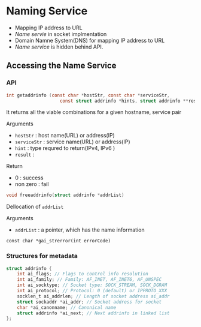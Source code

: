 # Naming Service
- Mapping IP address to URL
- *Name servie* in socket implmentation
- Domain Namne System(DNS) for mapping IP address to URL
- *Name service* is hidden behind API.

## Accessing the Name Service

### API
```C
int getaddrinfo (const char *hostStr, const char *serviceStr,
                    const struct addrinfo *hints, struct addrinfo **results)
```

It returns all the viable combinations for a given hostname, service pair

Arguments
- `hostStr` : host name(URL) or address(IP)
- `serviceStr` : service name(URL) or address(IP)
- `hint` : type requred to return(IPv4, IPv6 )
- `result` : 

Return
- 0 : success
- non zero : fail
  

```C
void freeaddrinfo(struct addrinfo *addrList)
```
Dellocation of `addrList`

Arguments 
- `addrList` : a pointer, which has the name information

```
const char *gai_strerror(int errorCode)
```

### Structures for metadata
```C
struct addrinfo {
    int ai_flags; // Flags to control info resolution
    int ai_family; // Family: AF_INET, AF_INET6, AF_UNSPEC
    int ai_socktype; // Socket type: SOCK_STREAM, SOCK_DGRAM
    int ai_protocol; // Protocol: 0 (default) or IPPROTO_XXX
    socklen_t ai_addrlen; // Length of socket address ai_addr
    struct sockaddr *ai_addr; // Socket address for socket
    char *ai_canonname; // Canonical name
    struct addrinfo *ai_next; // Next addrinfo in linked list
};
```
